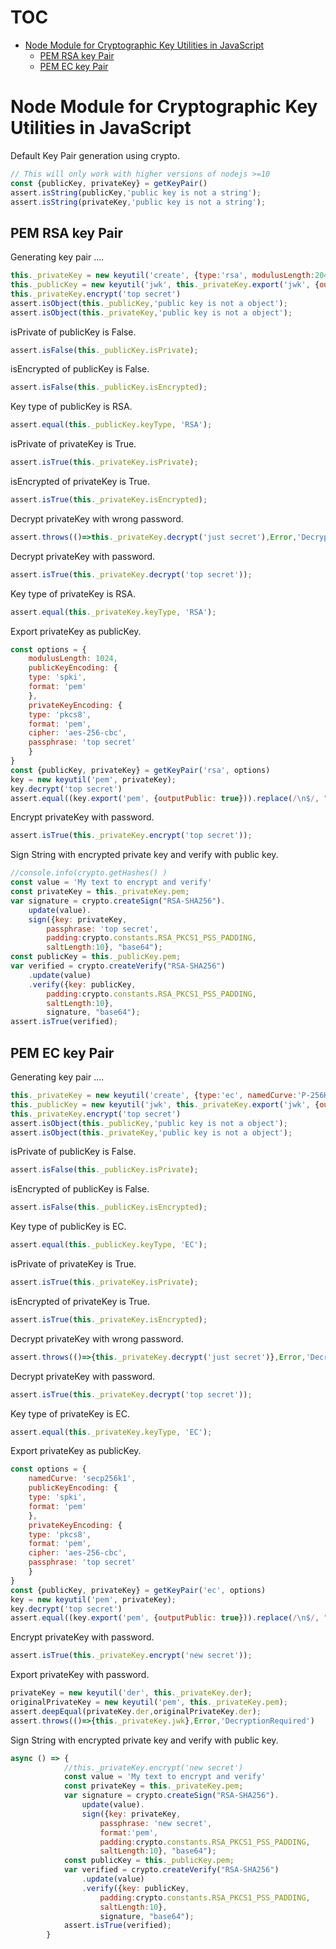 # TOC
   - [Node Module for Cryptographic Key Utilities in JavaScript](#node-module-for-cryptographic-key-utilities-in-javascript)
     - [PEM RSA key Pair](#node-module-for-cryptographic-key-utilities-in-javascript-pem-rsa-key-pair)
     - [PEM EC key Pair](#node-module-for-cryptographic-key-utilities-in-javascript-pem-ec-key-pair)
<a name=""></a>
 
<a name="node-module-for-cryptographic-key-utilities-in-javascript"></a>
# Node Module for Cryptographic Key Utilities in JavaScript
Default Key Pair generation using crypto.

```js
// This will only work with higher versions of nodejs >=10
const {publicKey, privateKey} = getKeyPair()
assert.isString(publicKey,'public key is not a string');
assert.isString(privateKey,'public key is not a string');
```

<a name="node-module-for-cryptographic-key-utilities-in-javascript-pem-rsa-key-pair"></a>
## PEM RSA key Pair
Generating key pair ....

```js
this._privateKey = new keyutil('create', {type:'rsa', modulusLength:2048, publicExponent:65537});
this._publicKey = new keyutil('jwk', this._privateKey.export('jwk', {outputPublic: true}) )
this._privateKey.encrypt('top secret')
assert.isObject(this._publicKey,'public key is not a object');
assert.isObject(this._privateKey,'public key is not a object');
```

isPrivate of publicKey is False.

```js
assert.isFalse(this._publicKey.isPrivate);
```

isEncrypted of publicKey is False.

```js
assert.isFalse(this._publicKey.isEncrypted);
```

Key type of publicKey is RSA.

```js
assert.equal(this._publicKey.keyType, 'RSA');
```

isPrivate of privateKey is True.

```js
assert.isTrue(this._privateKey.isPrivate);
```

isEncrypted of privateKey is True.

```js
assert.isTrue(this._privateKey.isEncrypted);
```

Decrypt privateKey with wrong password.

```js
assert.throws(()=>this._privateKey.decrypt('just secret'),Error,'DecryptionFailure')
```

Decrypt privateKey with password.

```js
assert.isTrue(this._privateKey.decrypt('top secret'));
```

Key type of privateKey is RSA.

```js
assert.equal(this._privateKey.keyType, 'RSA');
```

Export privateKey as publicKey.

```js
const options = {
    modulusLength: 1024,
    publicKeyEncoding: {
    type: 'spki',
    format: 'pem'
    },
    privateKeyEncoding: {
    type: 'pkcs8',
    format: 'pem',
    cipher: 'aes-256-cbc',
    passphrase: 'top secret'
    }
}
const {publicKey, privateKey} = getKeyPair('rsa', options)
key = new keyutil('pem', privateKey);
key.decrypt('top secret')
assert.equal((key.export('pem', {outputPublic: true})).replace(/\n$/, ""),publicKey.replace(/\n$/, ""))
```

Encrypt privateKey with password.

```js
assert.isTrue(this._privateKey.encrypt('top secret'));
```

Sign String with encrypted private key and verify with public key.

```js
//console.info(crypto.getHashes() )
const value = 'My text to encrypt and verify'
const privateKey = this._privateKey.pem;
var signature = crypto.createSign("RSA-SHA256").
    update(value).
    sign({key: privateKey,
        passphrase: 'top secret',
        padding:crypto.constants.RSA_PKCS1_PSS_PADDING, 
        saltLength:10}, "base64");
const publicKey = this._publicKey.pem;
var verified = crypto.createVerify("RSA-SHA256")
    .update(value)
    .verify({key: publicKey, 
        padding:crypto.constants.RSA_PKCS1_PSS_PADDING, 
        saltLength:10}, 
        signature, "base64");
assert.isTrue(verified);
```

<a name="node-module-for-cryptographic-key-utilities-in-javascript-pem-ec-key-pair"></a>
## PEM EC key Pair
Generating key pair ....

```js
this._privateKey = new keyutil('create', {type:'ec', namedCurve:'P-256K'});
this._publicKey = new keyutil('jwk', this._privateKey.export('jwk', {outputPublic: true}) )
this._privateKey.encrypt('top secret')
assert.isObject(this._publicKey,'public key is not a object');
assert.isObject(this._privateKey,'public key is not a object');
```

isPrivate of publicKey is False.

```js
assert.isFalse(this._publicKey.isPrivate);
```

isEncrypted of publicKey is False.

```js
assert.isFalse(this._publicKey.isEncrypted);
```

Key type of publicKey is EC.

```js
assert.equal(this._publicKey.keyType, 'EC');
```

isPrivate of privateKey is True.

```js
assert.isTrue(this._privateKey.isPrivate);
```

isEncrypted of privateKey is True.

```js
assert.isTrue(this._privateKey.isEncrypted);
```

Decrypt privateKey with wrong password.

```js
assert.throws(()=>{this._privateKey.decrypt('just secret')},Error,'DecryptionFailure')
```

Decrypt privateKey with password.

```js
assert.isTrue(this._privateKey.decrypt('top secret'));
```

Key type of privateKey is EC.

```js
assert.equal(this._privateKey.keyType, 'EC');
```

Export privateKey as publicKey.

```js
const options = {
    namedCurve: 'secp256k1',
    publicKeyEncoding: {
    type: 'spki',
    format: 'pem'
    },
    privateKeyEncoding: {
    type: 'pkcs8',
    format: 'pem',
    cipher: 'aes-256-cbc',
    passphrase: 'top secret'
    }
}
const {publicKey, privateKey} = getKeyPair('ec', options)
key = new keyutil('pem', privateKey);
key.decrypt('top secret')
assert.equal((key.export('pem', {outputPublic: true})).replace(/\n$/, ""),publicKey.replace(/\n$/, ""))
```

Encrypt privateKey with password.

```js
assert.isTrue(this._privateKey.encrypt('new secret'));
```

Export privateKey with password.

```js
privateKey = new keyutil('der', this._privateKey.der); 
originalPrivateKey = new keyutil('pem', this._privateKey.pem); 
assert.deepEqual(privateKey.der,originalPrivateKey.der);
assert.throws(()=>{this._privateKey.jwk},Error,'DecryptionRequired')
```

Sign String with encrypted private key and verify with public key.

```js
async () => {
            //this._privateKey.encrypt('new secret')
            const value = 'My text to encrypt and verify'
            const privateKey = this._privateKey.pem;
            var signature = crypto.createSign("RSA-SHA256").
                update(value).
                sign({key: privateKey,
                    passphrase: 'new secret',
                    format:'pem',
                    padding:crypto.constants.RSA_PKCS1_PSS_PADDING, 
                    saltLength:10}, "base64");
            const publicKey = this._publicKey.pem;
            var verified = crypto.createVerify("RSA-SHA256")
                .update(value)
                .verify({key: publicKey, 
                    padding:crypto.constants.RSA_PKCS1_PSS_PADDING, 
                    saltLength:10}, 
                    signature, "base64");
            assert.isTrue(verified);
        }
```

